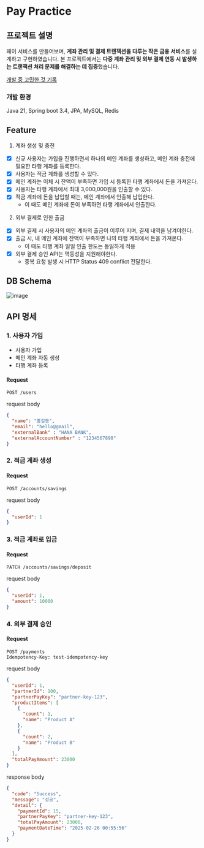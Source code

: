 # Pay Practice

## 프로젝트 설명

페이 서비스를 만들어보며, **계좌 관리 및 결제 트랜잭션을 다루는 작은 금융 서비스**를 설계하고 구현하였습니다.
본 프로젝트에서는 **다중 계좌 관리 및 외부 결제 연동 시 발생하는 트랜잭션 처리 문제를 해결하는 데 집중**했습니다.

[개발 중 고민한 것 기록](https://coffee-sidewalk-a8c.notion.site/1a459a6ae03280baaa50c7b75840e91f?pvs=74)

### 개발 환경
Java 21, Spring boot 3.4, JPA, MySQL, Redis


## Feature
1. 계좌 생성 및 충전
- [x]  신규 사용자는 가입을 진행하면서 하나의 메인 계좌를 생성하고, 메인 계좌 충전에 필요한 타행 계좌를 등록한다.
- [x]  사용자는 적금 계좌를 생성할 수 있다.
- [x]  메인 계좌는 이체 시 잔액이 부족하면 가입 시 등록한 타행 계좌에서 돈을 가져온다.
- [x]  사용자는 타행 계좌에서 최대 3,000,000원을 인출할 수 있다.
- [x]  적금 계좌에 돈을 납입할 때는, 메인 계좌에서 인출해 납입한다.
    - 이 때도 메인 계좌에 돈이 부족하면 타행 계좌에서 인출한다.

2. 외부 결제로 인한 출금
- [x]  외부 결제 시 사용자의 메인 계좌의 출금이 이루어 지며, 결제 내역을 남겨야한다.
- [x]  출금 시, 내 메인 계좌에 잔액이 부족하면 나의 타행 계좌에서 돈을 가져온다.
    - 이 때도 타행 계좌 일일 인출 한도는 동일하게 적용
- [x]  외부 결제 승인 API는 멱등성을 지원해야한다.
    - 중복 요청 발생 시 HTTP Status 409 conflict 전달한다.

## DB Schema

![image](https://github.com/user-attachments/assets/e57a9d17-99c9-40dc-8f6e-f6b4bf15bab3)



## API 명세

### 1. 사용자 가입

- 사용자 가입
- 메인 계좌 자동 생성
- 타행 계좌 등록

#### Request
```http
POST /users
```
request body
```json
{
  "name": "홍길동",
  "email": "hello@gmail",
  "externalBank" : "HANA BANK",
  "externalAccountNumber" : "1234567890"
}
```

### 2. 적금 계좌 생성

#### Request
```http
POST /accounts/savings
```

request body
```json
{
  "userId": 1
}
```

### 3. 적금 계좌로 입금

#### Request
```http
PATCH /accounts/savings/deposit
```

request body
```json
{
  "userId": 1,
  "amount": 10000
}
```

### 4. 외부 결제 승인

#### Request
```http
POST /payments
Idempotency-Key: test-idempotency-key
```

request body
```json
{
  "userId": 1,
  "partnerId": 100,
  "partnerPayKey": "partner-key-123",
  "productItems": [
    {
      "count": 1,
      "name": "Product A"
    },
    {
      "count": 2,
      "name": "Product B"
    }
  ],
  "totalPayAmount": 23000
}

```
response body
```json
{
  "code": "Success",
  "message": "성공",
  "detail": {
    "paymentId": 15,
    "partnerPayKey": "partner-key-123",
    "totalPayAmount": 23000,
    "paymentDateTime": "2025-02-26 00:55:56"
  }
}
```
